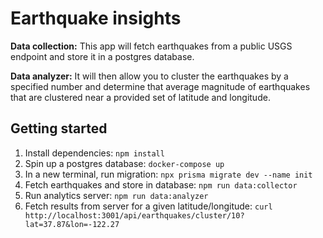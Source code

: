 # Earthquake insights

**Data collection:**
This app will fetch earthquakes from a public USGS endpoint and store it in a postgres database.

**Data analyzer:**
It will then allow you to cluster the earthquakes by a specified number and determine that average magnitude of earthquakes that are clustered near a provided set of latitude and longitude.

## Getting started

1. Install dependencies: `npm install`
2. Spin up a postgres database: `docker-compose up`
3. In a new terminal, run migration: `npx prisma migrate dev --name init`
4. Fetch earthquakes and store in database: `npm run data:collector`
5. Run analytics server: `npm run data:analyzer`
6. Fetch results from server for a given latitude/longitude: `curl http://localhost:3001/api/earthquakes/cluster/10?lat=37.87&lon=-122.27`
